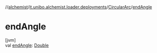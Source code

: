 //[alchemist](../../../index.md)/[it.unibo.alchemist.loader.deployments](../index.md)/[CircularArc](index.md)/[endAngle](end-angle.md)

# endAngle

[jvm]\
val [endAngle](end-angle.md): [Double](https://kotlinlang.org/api/latest/jvm/stdlib/kotlin/-double/index.html)
